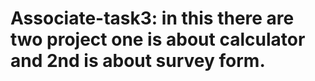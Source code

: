 # Associate-task3: in this there are two project one is about calculator and 2nd is about survey form.
